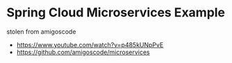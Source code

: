 # Spring Cloud Microservices Example

stolen from amigoscode

-   <https://www.youtube.com/watch?v=p485kUNpPvE>
-   <https://github.com/amigoscode/microservices>